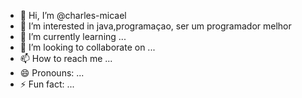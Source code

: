 - 👋 Hi, I’m @charles-micael
- 👀 I’m interested in java,programaçao, ser um programador melhor 
- 🌱 I’m currently learning ...
- 💞️ I’m looking to collaborate on ...
- 📫 How to reach me ...
- 😄 Pronouns: ...
- ⚡ Fun fact: ...

<!---
charles-micael/charles-micael is a ✨ special ✨ repository because its `README.md` (this file) appears on your GitHub profile.
You can click the Preview link to take a look at your changes.
--->
